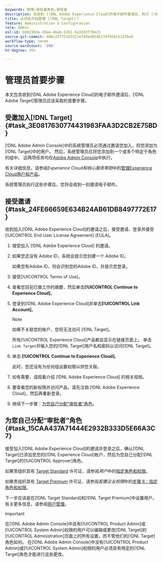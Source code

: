 ```yaml
---
keywords: 管理;审批者角色;审批者
description: 在收到 [!DNL Adobe Experience Cloud]的电子邮件邀请后，执行 [!DNL Adobe Target] 管理员应该执行的第一个任务。
title: 从何处开始管理 [!DNL Target]？
feature: Administration & Configuration
role: Admin
exl-id: b60236da-20ae-4bab-b261-6a33d2f70e23
source-git-commit: d40c25f75103327e749ad864b17df926cb323be0
workflow-type: tm+mt
source-wordcount: '398'
ht-degree: 35%

---
```


# 管理员首要步骤

本文包含收到[!DNL Adobe Experience Cloud]的电子邮件邀请后，[!DNL Adobe Target]管理员应该采取的首要步骤。

## 受邀加入[!DNL Target] {#task_3E0817630774431983FAA3D2CB2E75BD}

[!DNL Adobe Admin Console]中的系统管理员必须通过邀请您加入，将您添加为[!DNL Target]中的用户。 然后，系统管理员应将您添加到一个或多个特定于角色的组中。 这两项任务均在[Adobe Admin Console](https://adminconsole.adobe.com)中执行。

有关详细信息，请参阅&#x200B;*Experience Cloud和核心服务帮助*&#x200B;中的[管理Experience Cloud用户和产品](https://experienceleague.adobe.com/docs/core-services/interface/manage-users-and-products/admin-getting-started.html)。

系统管理员执行这些步骤后，您将会收到一封邀请电子邮件。

## 接受邀请 {#task_24FE66659E634B24AB61DB8497772E17}

收到加入[!DNL Adobe Experience Cloud]的邀请之后，接受邀请、登录并接受[!UICONTROL End User License Agreement] (EULA)。

1. 接受加入 [!DNL Adobe Experience Cloud] 的邀请。
1. 如果您还没有 Adobe ID，系统会提示您创建一个 Adobe ID。

   如果您有Adobe ID，则会识别您的Adobe ID，并提示您登录。
1. 接受[!UICONTROL Terms of Use]。
1. 查看您目前已做工作的摘要，然后单击&#x200B;**[!UICONTROL Continue to Experience Cloud]**。
1. 登录到[!DNL Adobe Experience Cloud]并单击&#x200B;**[!UICONTROL Link Account]**。

   >[!NOTE]
   >
   >如果不关联您的帐户，您将无法访问 [!DNL Target]。

   所有[!UICONTROL Experience Cloud]产品都会显示在链接页面上。 单击`Link Target`并输入您的[!DNL Target]用户名和密码以访问[!DNL Target]。
1. 单击 **[!UICONTROL Continue to Experience Cloud]**。

   此时，您还没有为任何组设置权限以供您关联。
1. 如有需要，请观看介绍 [!DNL Adobe Experience Cloud] 的相关视频。
1. 要查看您的新权限并访问产品，请先注销 [!DNL Adobe Experience Cloud]，然后再重新登录。
1. 继续下一步骤：[为您自己分配“审批者”角色](/help/main/administrating-target/start-target.md#task_15CAA437A71444E2932B333D5E66A3C7)。

## 为您自己分配“审批者”角色 {#task_15CAA437A71444E2932B333D5E66A3C7}

接受加入[!DNL Adobe Experience Cloud]的邀请并登录之后，确认[!DNL Target]已添加至您的[!DNL Experience Cloud]帐户，然后为您自己分配[!DNL Target]的[!UICONTROL Approver]角色。

如果贵组织具有 [Target Standard](/help/main/c-intro/intro.md#section_ACD5EFF17AAB4E979CBEFA0145CCD905) 许可证，请参阅&#x200B;*用户*&#x200B;中的[指定角色和权限](/help/main/administrating-target/c-user-management/c-user-management/user-management.md#roles-permissions)。

如果贵组织具有 [Target Premium](/help/main/c-intro/intro.md#premium) 许可证，请参阅&#x200B;*配置企业权限*&#x200B;中的[步骤 6：指定角色和权限](/help/main/administrating-target/c-user-management/property-channel/properties-overview.md#section_8C425E43E5DD4111BBFC734A2B7ABC80)。

下一步应该是在[!DNL Target Standard]和[!DNL Target Premium]中设置用户。 有关更多信息，请参阅[用户管理](/help/main/administrating-target/c-user-management/user-management.md)。

>[!IMPORTANT]
>
>在[!DNL Adobe Admin Console]中具有[!UICONTROL Product Admin]或[!UICONTROL System Admin]权限的用户可以编辑或更改[!DNL Target]的[!UICONTROL Administration]页面上的所有设置，而不管他们的[!DNL Target]角色如何。 在[!DNL Adobe Admin Console]中没有[!UICONTROL Product Admin]或[!UICONTROL System Admin]权限的用户必须具有特定的[!DNL Target]角色才能进行这些更改。
